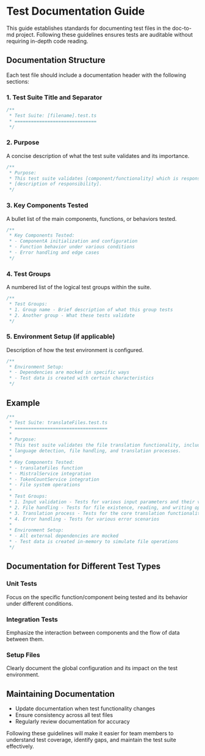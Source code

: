 # Test Documentation Guide

This guide establishes standards for documenting test files in the doc-to-md project. Following these guidelines ensures tests are auditable without requiring in-depth code reading.

## Documentation Structure

Each test file should include a documentation header with the following sections:

### 1. Test Suite Title and Separator
```typescript
/**
 * Test Suite: [filename].test.ts
 * ==============================
 */
```

### 2. Purpose
A concise description of what the test suite validates and its importance.
```typescript
/**
 * Purpose:
 * This test suite validates [component/functionality] which is responsible for
 * [description of responsibility].
 */
```

### 3. Key Components Tested
A bullet list of the main components, functions, or behaviors tested.
```typescript
/**
 * Key Components Tested:
 * - ComponentA initialization and configuration
 * - Function behavior under various conditions
 * - Error handling and edge cases
 */
```

### 4. Test Groups
A numbered list of the logical test groups within the suite.
```typescript
/**
 * Test Groups:
 * 1. Group name - Brief description of what this group tests
 * 2. Another group - What these tests validate
 */
```

### 5. Environment Setup (if applicable)
Description of how the test environment is configured.
```typescript
/**
 * Environment Setup:
 * - Dependencies are mocked in specific ways
 * - Test data is created with certain characteristics
 */
```

## Example

```typescript
/**
 * Test Suite: translateFiles.test.ts
 * ==================================
 * 
 * Purpose:
 * This test suite validates the file translation functionality, including
 * language detection, file handling, and translation processes.
 * 
 * Key Components Tested:
 * - translateFiles function
 * - MistralService integration
 * - TokenCountService integration
 * - File system operations
 * 
 * Test Groups:
 * 1. Input validation - Tests for various input parameters and their validation
 * 2. File handling - Tests for file existence, reading, and writing operations
 * 3. Translation process - Tests for the core translation functionality
 * 4. Error handling - Tests for various error scenarios
 * 
 * Environment Setup:
 * - All external dependencies are mocked
 * - Test data is created in-memory to simulate file operations
 */
```

## Documentation for Different Test Types

### Unit Tests
Focus on the specific function/component being tested and its behavior under different conditions.

### Integration Tests
Emphasize the interaction between components and the flow of data between them.

### Setup Files
Clearly document the global configuration and its impact on the test environment.

## Maintaining Documentation

- Update documentation when test functionality changes
- Ensure consistency across all test files
- Regularly review documentation for accuracy

Following these guidelines will make it easier for team members to understand test coverage, identify gaps, and maintain the test suite effectively. 